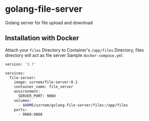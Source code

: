 # golang-file-server
Golang server for file upload and download

## Installation with Docker

Attach your `files` Directory to Container's `/app/files` Directory, files directory will act as file server
Sample `docker-compose.yml`
```sh
version: '3.7'

services:
  file-server:
    image: uzrnem/file-server:0.1
    container_name: file_server
    environment:
      SERVER_PORT: 9060
    volumes:
      - $HOME/uzrnem/golang-file-server/files:/app/files
    ports:
      - 9060:9060
```